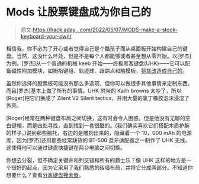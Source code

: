 # Mods 让股票键盘成为你自己的

> 原文:[https://hack aday . com/2022/05/07/MODS-make-a-stock-keyboard-your-own/](https://hackaday.com/2022/05/07/mods-make-a-stock-keyboard-your-own/)

相信我，你不必为了开心或者觉得自己是个酷孩子而从桌面板开始构建自己的键盘。当然，这没什么坏处，但是不是每个人都能够或者甚至想从零开始。以[罗杰]为例。[罗杰]从一个普通的机械 keeb 开始——终极黑客键盘(UHK)——它可以配备磁性附加模块，如拇指键组、轨迹球、跟踪点和触摸板，[将其改造成自己的](https://www.reddit.com/r/MechanicalKeyboards/comments/u7pf3h/make_it_your_own/)。

虽然你选择的股票板可能没有那么多选项，但你可以做很多其他事情来定制东西，而且[罗杰]基本上做了所有的事情。UHK 附带的 Kailh browns 太吵了，所以[Roger]把它们换成了 Zilent V2 Silent tactics，并用大量的氯丁橡胶泡沫浸湿了外壳。

[Roger]经常在两种键盘布局之间切换，这有时会令人困惑。但是他没有无聊的空白键帽，而是四处寻找，直到找到一套很酷的。(我们确实喜欢它们搭配木质护腕的样子。)说到那些腕托，右边的是雕刻出来的，隐藏着一个 10，000 mAh 的电源库，因为[罗杰]还用那些经常缺货的 BT-500 蓝牙适配器之一制作了 UHK 无线。这使得他可以通过键盘快捷键在两台电脑之间切换。

你想去分裂，但不确定关键井和列交错和所有的爵士乐？像 UHK 这样的地方是一个很好的起点，因为它采用了我们熟悉的砖墙布局，并将它分成两部分。不知道你想要什么？查看[分离键盘搜索器](https://hackaday.com/2020/08/11/split-keyboard-finder-stacks-them-up-for-your-approval/)。